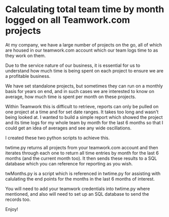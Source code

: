 # Calculating total team time by month logged on all Teamwork.com projects

At my company, we have a large number of projects on the go, all of which are housed in our teamwork.com account which our team logs time to as they work on them. 

Due to the service nature of our business, it is essential for us to understand how much time is being spent on each project to ensure we are a profitable business. 

We have set standalone projects, but sometimes they can run on a monthly basis for years on end, and in such cases we are interested to know on average, how much time is spent per month on these projects. 

Within Teamwork this is difficult to retrieve, reports can only be pulled on one project at a time and for set date ranges. It takes too long and wasn't being looked at. I wanted to build a simple report which showed the project and its time logs for my whole team by month for the last 6 months so that I could get an idea of averages and see any wide oscillations. 

I created these two python scripts to achieve this. 

twtime.py returns all projects from your teamwork.com account and then iterates through each one to return all time entries by month for the last 6 months (and the current month too). It then sends these results to a SQL database which you can reference for reporting as you wish. 

twMonths.py is a script which is referenced in twtime.py for assisting with calulating the end points for the months in the last 6 months of interest. 

You will need to add your teamwork credentials into twtime.py where mentioned, and also will need to set up an SQL database to send the records too. 

Enjoy!
